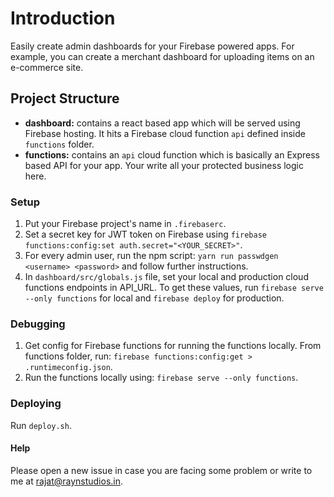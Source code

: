 # Introduction

Easily create admin dashboards for your Firebase powered apps. For example, you
can create a merchant dashboard for uploading items on an e-commerce site.

## Project Structure

- **dashboard:** contains a react based app which will be served using
  Firebase hosting. It hits a Firebase cloud function `api`
  defined inside `functions` folder.
- **functions:** contains an `api` cloud function which is basically
  an Express based API for your app. Your write all your protected business
  logic here.

### Setup

1.  Put your Firebase project's name in `.firebaserc`.
2.  Set a secret key for JWT token on Firebase using
    `firebase functions:config:set auth.secret="<YOUR_SECRET>"`.
3.  For every admin user, run the npm script:
    `yarn run passwdgen <username> <password>` and follow further instructions.
4.  In `dashboard/src/globals.js` file, set your local and production cloud
    functions endpoints in API_URL. To get these values, run
    `firebase serve --only functions` for local and `firebase deploy` for production.

### Debugging

1.  Get config for Firebase functions for running the functions locally. From
    functions folder, run:
    `firebase functions:config:get > .runtimeconfig.json`.
2.  Run the functions locally using:
    `firebase serve --only functions`.

### Deploying

Run `deploy.sh`.

#### Help

Please open a new issue in case you are facing some problem or write to me at
rajat@raynstudios.in.
